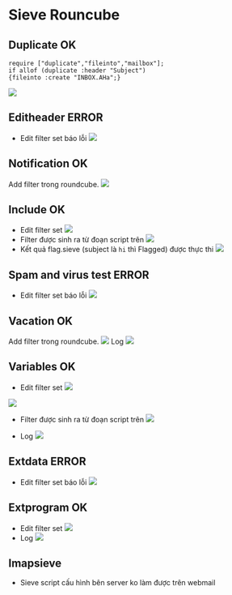 # Sieve Rouncube

## Duplicate OK
```
require ["duplicate","fileinto","mailbox"];
if allof (duplicate :header "Subject")
{fileinto :create "INBOX.AHa";}
```
![](https://hackmd.io/_uploads/HJ_w5QPU2.png)
## Editheader ERROR  
- Edit filter set báo lỗi
![](https://hackmd.io/_uploads/H1jH9ZPIh.png)

## Notification OK
Add filter trong roundcube. 
![](https://hackmd.io/_uploads/B1-vBZw8n.png)


## Include OK 
- Edit filter set 
![](https://hackmd.io/_uploads/rkat3Mv82.png)
- Filter được sinh ra từ đoạn script trên
![](https://hackmd.io/_uploads/SkRihMPUn.png)
- Kết quả flag.sieve (subject là `hi` thì Flagged) được thực thi
![](https://hackmd.io/_uploads/ByMOpzvIn.png)


## Spam and virus test ERROR
- Edit filter set báo lỗi
![](https://hackmd.io/_uploads/HybWnGw83.png)


## Vacation OK 
Add filter trong roundcube. 
![](https://hackmd.io/_uploads/HJgKYxvLn.png)
Log
![](https://hackmd.io/_uploads/Bkf1clvLn.png)


## Variables OK
- Edit filter set 
![](https://hackmd.io/_uploads/By1v8WwLh.png)

![](https://hackmd.io/_uploads/HJOxxZvIn.png)
- Filter được sinh ra từ đoạn script trên
![](https://hackmd.io/_uploads/Bk3ZeZw82.png)

- Log
![](https://hackmd.io/_uploads/B1zXg-PL2.png)

## Extdata ERROR
- Edit filter set báo lỗi
![](https://hackmd.io/_uploads/HJODsZD83.png)

## Extprogram OK
- Edit filter set
![](https://hackmd.io/_uploads/BJlLk8MvL2.png)
- Log
![](https://hackmd.io/_uploads/HJb8LzP8h.png)

## Imapsieve
- Sieve script cấu hình bên server ko làm được trên webmail
